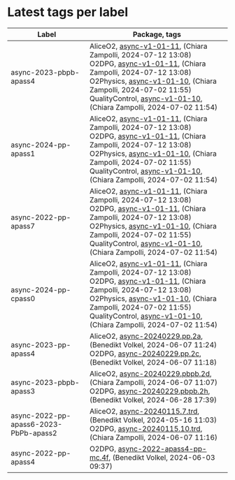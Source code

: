# Latest tags per label

| Label | Package, tags |
| --- | --- |
| async-2023-pbpb-apass4 | AliceO2, [async-v1-01-11](https://github.com/AliceO2Group/AliceO2/tree/async-v1-01-11), (Chiara Zampolli, 2024-07-12 13:08)<br>O2DPG, [async-v1-01-11](https://github.com/AliceO2Group/O2DPG/tree/async-v1-01-11), (Chiara Zampolli, 2024-07-12 13:08)<br>O2Physics, [async-v1-01-10](https://github.com/AliceO2Group/O2Physics/tree/async-v1-01-10), (Chiara Zampolli, 2024-07-02 11:55)<br>QualityControl, [async-v1-01-10](https://github.com/AliceO2Group/QualityControl/tree/async-v1-01-10), (Chiara Zampolli, 2024-07-02 11:54) |
| async-2024-pp-apass1 | AliceO2, [async-v1-01-11](https://github.com/AliceO2Group/AliceO2/tree/async-v1-01-11), (Chiara Zampolli, 2024-07-12 13:08)<br>O2DPG, [async-v1-01-11](https://github.com/AliceO2Group/O2DPG/tree/async-v1-01-11), (Chiara Zampolli, 2024-07-12 13:08)<br>O2Physics, [async-v1-01-10](https://github.com/AliceO2Group/O2Physics/tree/async-v1-01-10), (Chiara Zampolli, 2024-07-02 11:55)<br>QualityControl, [async-v1-01-10](https://github.com/AliceO2Group/QualityControl/tree/async-v1-01-10), (Chiara Zampolli, 2024-07-02 11:54) |
| async-2022-pp-apass7 | AliceO2, [async-v1-01-11](https://github.com/AliceO2Group/AliceO2/tree/async-v1-01-11), (Chiara Zampolli, 2024-07-12 13:08)<br>O2DPG, [async-v1-01-11](https://github.com/AliceO2Group/O2DPG/tree/async-v1-01-11), (Chiara Zampolli, 2024-07-12 13:08)<br>O2Physics, [async-v1-01-10](https://github.com/AliceO2Group/O2Physics/tree/async-v1-01-10), (Chiara Zampolli, 2024-07-02 11:55)<br>QualityControl, [async-v1-01-10](https://github.com/AliceO2Group/QualityControl/tree/async-v1-01-10), (Chiara Zampolli, 2024-07-02 11:54) |
| async-2024-pp-cpass0 | AliceO2, [async-v1-01-11](https://github.com/AliceO2Group/AliceO2/tree/async-v1-01-11), (Chiara Zampolli, 2024-07-12 13:08)<br>O2DPG, [async-v1-01-11](https://github.com/AliceO2Group/O2DPG/tree/async-v1-01-11), (Chiara Zampolli, 2024-07-12 13:08)<br>O2Physics, [async-v1-01-10](https://github.com/AliceO2Group/O2Physics/tree/async-v1-01-10), (Chiara Zampolli, 2024-07-02 11:55)<br>QualityControl, [async-v1-01-10](https://github.com/AliceO2Group/QualityControl/tree/async-v1-01-10), (Chiara Zampolli, 2024-07-02 11:54) |
| async-2023-pp-apass4 | AliceO2, [async-20240229.pp.2a](https://github.com/AliceO2Group/AliceO2/tree/async-20240229.pp.2a), (Benedikt Volkel, 2024-06-07 11:24)<br>O2DPG, [async-20240229.pp.2c](https://github.com/AliceO2Group/O2DPG/tree/async-20240229.pp.2c), (Benedikt Volkel, 2024-06-07 11:18) |
| async-2023-pbpb-apass3 | AliceO2, [async-20240229.pbpb.2d](https://github.com/AliceO2Group/AliceO2/tree/async-20240229.pbpb.2d), (Chiara Zampolli, 2024-06-07 11:07)<br>O2DPG, [async-20240229.pbpb.2h](https://github.com/AliceO2Group/O2DPG/tree/async-20240229.pbpb.2h), (Benedikt Volkel, 2024-06-28 17:39) |
| async-2022-pp-apass6-2023-PbPb-apass2 | AliceO2, [async-20240115.7.trd](https://github.com/AliceO2Group/AliceO2/tree/async-20240115.7.trd), (Benedikt Volkel, 2024-05-16 11:03)<br>O2DPG, [async-20240115.10.trd](https://github.com/AliceO2Group/O2DPG/tree/async-20240115.10.trd), (Chiara Zampolli, 2024-06-07 11:16) |
| async-2022-pp-apass4 | O2DPG, [async-2022-apass4-pp-mc.4f](https://github.com/AliceO2Group/O2DPG/tree/async-2022-apass4-pp-mc.4f), (Benedikt Volkel, 2024-06-03 09:37) |
